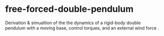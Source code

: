 # free-forced-double-pendulum
Derivation &amp; simualtion of the the dynamics of a rigid-body double pendulum with a moving base, control torques, and an external wind force .
